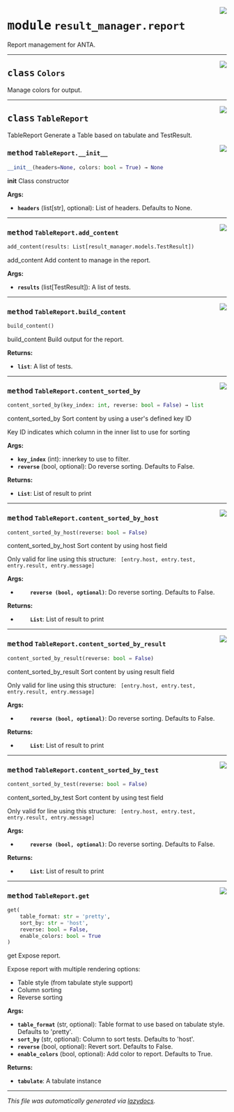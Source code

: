 <!-- markdownlint-disable -->

<a href="../../anta/result_manager/report.py#L0"><img align="right" style="float:right;" src="https://img.shields.io/badge/-source-cccccc?style=flat-square"></a>

# <kbd>module</kbd> `result_manager.report`
Report management for ANTA. 



---

<a href="../../anta/result_manager/report.py#L17"><img align="right" style="float:right;" src="https://img.shields.io/badge/-source-cccccc?style=flat-square"></a>

## <kbd>class</kbd> `Colors`
Manage colors for output. 





---

<a href="../../anta/result_manager/report.py#L30"><img align="right" style="float:right;" src="https://img.shields.io/badge/-source-cccccc?style=flat-square"></a>

## <kbd>class</kbd> `TableReport`
TableReport Generate a Table based on tabulate and TestResult. 

<a href="../../anta/result_manager/report.py#L36"><img align="right" style="float:right;" src="https://img.shields.io/badge/-source-cccccc?style=flat-square"></a>

### <kbd>method</kbd> `TableReport.__init__`

```python
__init__(headers=None, colors: bool = True) → None
```

__init__ Class constructor 



**Args:**
 
 - <b>`headers`</b> (list[str], optional):  List of headers. Defaults to None. 




---

<a href="../../anta/result_manager/report.py#L144"><img align="right" style="float:right;" src="https://img.shields.io/badge/-source-cccccc?style=flat-square"></a>

### <kbd>method</kbd> `TableReport.add_content`

```python
add_content(results: List[result_manager.models.TestResult])
```

add_content Add content to manage in the report. 



**Args:**
 
 - <b>`results`</b> (list[TestResult]):  A list of tests. 

---

<a href="../../anta/result_manager/report.py#L154"><img align="right" style="float:right;" src="https://img.shields.io/badge/-source-cccccc?style=flat-square"></a>

### <kbd>method</kbd> `TableReport.build_content`

```python
build_content()
```

build_content Build output for the report. 



**Returns:**
 
 - <b>`list`</b>:  A list of tests. 

---

<a href="../../anta/result_manager/report.py#L94"><img align="right" style="float:right;" src="https://img.shields.io/badge/-source-cccccc?style=flat-square"></a>

### <kbd>method</kbd> `TableReport.content_sorted_by`

```python
content_sorted_by(key_index: int, reverse: bool = False) → list
```

content_sorted_by Sort content by using a user's defined key ID 

Key ID indicates which column in the inner list to use for sorting 



**Args:**
 
 - <b>`key_index`</b> (int):  innerkey to use to filter. 
 - <b>`reverse`</b> (bool, optional):  Do reverse sorting. Defaults to False. 



**Returns:**
 
 - <b>`List`</b>:  List of result to print 

---

<a href="../../anta/result_manager/report.py#L49"><img align="right" style="float:right;" src="https://img.shields.io/badge/-source-cccccc?style=flat-square"></a>

### <kbd>method</kbd> `TableReport.content_sorted_by_host`

```python
content_sorted_by_host(reverse: bool = False)
```

content_sorted_by_host Sort content by using host field 

Only valid for line using this structure: ``` [entry.host, entry.test, entry.result, entry.message]```



**Args:**


 - <b>`    reverse (bool, optional)`</b>:  Do reverse sorting. Defaults to False.



**Returns:**


 - <b>`    List`</b>:  List of result to print


---

<a href="../../anta/result_manager/report.py#L79"><img align="right" style="float:right;" src="https://img.shields.io/badge/-source-cccccc?style=flat-square"></a>

### <kbd>method</kbd> `TableReport.content_sorted_by_result`

```python
content_sorted_by_result(reverse: bool = False)
```

content_sorted_by_result Sort content by using result field 

Only valid for line using this structure: ``` [entry.host, entry.test, entry.result, entry.message]```



**Args:**


 - <b>`    reverse (bool, optional)`</b>:  Do reverse sorting. Defaults to False.



**Returns:**


 - <b>`    List`</b>:  List of result to print


---

<a href="../../anta/result_manager/report.py#L64"><img align="right" style="float:right;" src="https://img.shields.io/badge/-source-cccccc?style=flat-square"></a>

### <kbd>method</kbd> `TableReport.content_sorted_by_test`

```python
content_sorted_by_test(reverse: bool = False)
```

content_sorted_by_test Sort content by using test field 

Only valid for line using this structure: ``` [entry.host, entry.test, entry.result, entry.message]```



**Args:**


 - <b>`    reverse (bool, optional)`</b>:  Do reverse sorting. Defaults to False.



**Returns:**


 - <b>`    List`</b>:  List of result to print


---

<a href="../../anta/result_manager/report.py#L109"><img align="right" style="float:right;" src="https://img.shields.io/badge/-source-cccccc?style=flat-square"></a>

### <kbd>method</kbd> `TableReport.get`

```python
get(
    table_format: str = 'pretty',
    sort_by: str = 'host',
    reverse: bool = False,
    enable_colors: bool = True
)
```

get Expose report. 

Expose report with multiple rendering options: 
- Table style (from tabulate style support) 
- Column sorting 
- Reverse sorting 



**Args:**
 
 - <b>`table_format`</b> (str, optional):  Table format to use based on tabulate style. Defaults to 'pretty'. 
 - <b>`sort_by`</b> (str, optional):  Column to sort tests. Defaults to 'host'. 
 - <b>`reverse`</b> (bool, optional):  Revert sort. Defaults to False. 
 - <b>`enable_colors`</b> (bool, optional):  Add color to report. Defaults to True. 



**Returns:**
 
 - <b>`tabulate`</b>:  A tabulate instance 




---

_This file was automatically generated via [lazydocs](https://github.com/ml-tooling/lazydocs)._
